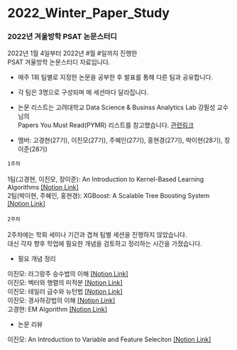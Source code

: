 # 2022_Winter_Paper_Study

### 2022년 겨울방학 PSAT 논문스터디


2022년 1월 4일부터 2022년 #월 #일까지 진행한 <br>
PSAT 겨울방학 논문스터디 자료입니다.

* 매주 1회 팀별로 지정한 논문을 공부한 후 발표를 통해 다른 팀과 공유합니다.

* 각 팀은 3명으로 구성되며 매 세션마다 달라집니다.

* 논문 리스트는 고려대학교 Data Science & Businss Analytics Lab 강필성 교수님의 <br>
Papers You Must Read(PYMR) 리스트를 참고했습니다. [관련링크](https://www.notion.so/c3b3474d18ef4304b23ea360367a5137?v=5d763ad5773f44eb950f49de7d7671bd)


* 멤버: 고경현(27기), 이진모(27기), 주혜인(27기), 홍현경(27기), 박이현(28기), 장이준(28기)


`1주차` <br>
<br>
1팀(고경현, 이진모, 장이준): An Introduction to Kernel-Based Learning Algorithms [[Notion Link]](https://well-scabiosa-7d1.notion.site/Support-Vector-Machine-SVM-c20767c5076344e78411f94e25177cec) <br>
2팀(박이현, 주혜인, 홍현경): XGBoost: A Scalable Tree Boosting System [[Notion Link]](https://sideways-capacity-71f.notion.site/XGBoost-A-Scalable-Tree-Boosting-System-5a762185b7604816b39575328beb2e97)
<br>
<br>
`2주차` <br>
<br>
2주차에는 학회 세미나 기간과 겹쳐 팀별 세션을 진행하지 않았습니다. <br>
대신 각자 향후 학업에 필요한 개념을 검토하고 정리하는 시간을 가졌습니다. <br>

* 필요 개념 정리 <br>

이진모: 라그랑주 승수법의 이해 [[Notion Link]](https://superficial-fernleaf-a58.notion.site/f567695fc0b040a98dff4ffee28f25d7) <br>
이진모: 벡터와 행렬의 미적분 [[Notion Link]](https://superficial-fernleaf-a58.notion.site/39b7bd75e46a42e8824f24f26efe8387) <br>
이진모: 테일러 급수와 뉴턴법 [[Notion Link]](https://superficial-fernleaf-a58.notion.site/ceaad71b0c2942c48db4f2676eb3c2d3) <br>
이진모: 경사하강법의 이해 [[Notion Link]](https://superficial-fernleaf-a58.notion.site/7b1b189ac99e4de99eb32d7ecdea544f) <br>
고경현: EM Algorithm [[Notion Link]](https://maze-goose-a79.notion.site/EM-Algorithm-07259d9a49824df4803b86d0e30468bd) <br>

* 논문 리뷰 <br>

이진모: An Introduction to Variable and Feature Seleciton [[Notion Link]](https://superficial-fernleaf-a58.notion.site/An-Introduction-to-Variable-and-Feature-Selection-be6fd75451e8437f91265b62588267f4)
